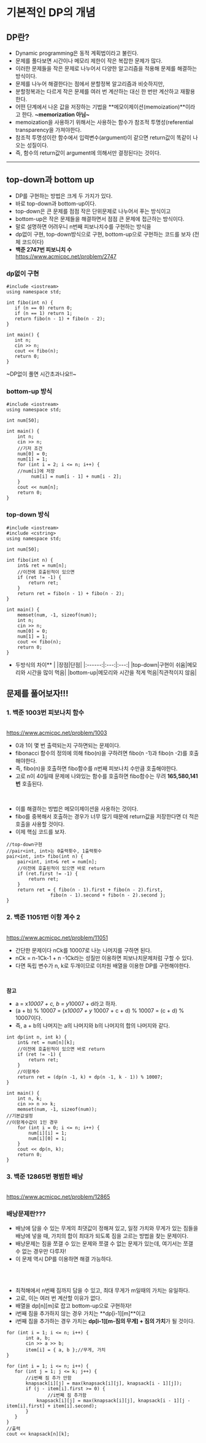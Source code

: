 # 기본적인 DP의 개념
 
## DP란?
 - Dynamic programming은 동적 계획법이라고 불린다.
 - 문제를 풀다보면 시간이나 메모리 제한이 작은 복잡한 문제가 많다.
 - 이러한 문제들을 작은 문제로 나누어서 다양한 알고리즘을 적용해 문제를 해결하는 방식이다.
 - 문제를 나누어 해결한다는 점에서 분할정복 알고리즘과 비슷하지만,
 - 분할정복과는 다르게 작은 문제를 여러 번 계산하는 대신 한 번만 계산하고 재활용한다.
 - 어떤 단계에서 나온 값을 저장하는 기법을 **메모이제이션(memoization)**이라고 한다. **~memorization 아님~**
 - memoization을 사용하기 위해서는 사용하는 함수가 참조적 투명성(referential transparency을 가져야한다.
 - 참조적 투명성이란 함수에서 입력변수(argument)이 같으면 return값이 똑같이 나오는 성질이다.
 - 즉, 함수의 return값이 argument에 의해서만 결정된다는 것이다.
 
 ---
 
## top-down과 bottom up
 - DP를 구현하는 방법은 크게 두 가지가 있다.
 - 바로 top-down과 bottom-up이다. 
 - top-down은 큰 문제를 점점 작은 단위문제로 나누어서 푸는 방식이고
 - bottom-up은 작은 문제들을 해결하면서 점점 큰 문제에 접근하는 방식이다.
 - 말로 설명하면 어려우니 n번째 피보나치수를 구현하는 방식을 
 - dp없이 구현, top-down방식으로 구현, bottom-up으로 구현하는 코드를 보자 (전체 코드이다)
 - **백준 2747번 피보니치 수**
 <br/><https://www.acmicpc.net/problem/2747>
 
 ### dp없이 구현
 
 ```
#include <iostream>
using namespace std;

int fibo(int n) {
	if (n == 0) return 0;
	if (n == 1) return 1;
	return fibo(n - 1) + fibo(n - 2);
}

int main() {
	int n;
	cin >> n;
	cout << fibo(n);
	return 0;
}

```

~DP없이 풀면 시간초과나요!!~

 ### bottom-up 방식
 
 ```
#include <iostream>
using namespace std;

int num[50];

int main() {
	 int n;
	 cin >> n;
	 //기저 조건
	 num[0] = 0;
	 num[1] = 1;
	 for (int i = 2; i <= n; i++) {
	 //num[i]에 저장
		  num[i] = num[i - 1] + num[i - 2];
	 }
	 cout << num[n];
	 return 0;
}

```
### top-down 방식

```
#include <iostream>
#include <cstring>
using namespace std;

int num[50];

int fibo(int n) {
	int& ret = num[n];
	//이전에 호출된적이 있으면
	if (ret != -1) {
		return ret;
	}
	return ret = fibo(n - 1) + fibo(n - 2);
}

int main() {
	memset(num, -1, sizeof(num));
	int n;
	cin >> n;
	num[0] = 0;
	num[1] = 1;
	cout << fibo(n);
	return 0;
}

```

- 두방식의 차이**
	| |장점|단점|
	|:------:|:---:|:---:|
	|top-down|구현이 쉬움|메모리와 시간을 많이 먹음|
	|bottom-up|메모리와 시간을 적게 먹음|직관적이지 않음|

## 문제를 풀어보자!!!
 
### 1. 백준 1003번 피보나치 함수
<br/> <https://www.acmicpc.net/problem/1003>

 - 0과 1이 몇 번 출력되는지 구하면되는 문제이다.
 - fibonacci 함수의 정의에 의해 fibo(n)을 구하려면 fibo(n -1)과 fibo(n -2)를 호출해야한다.
 - 즉, fibo(n)을 호출하면 fibo함수를 n번째 피보나치 수만큼 호출해야한다. 
 - 고로 n이 40일때 문제에 나와있는 함수를 호출하면 fibo함수는 무려 **165,580,141번** 호출된다. 
 <br/>
 
 
 - 이를 해결하는 방법은 메모이제이션을 사용하는 것이다.
 - fibo를 중복해서 호출하는 경우가 너무 많기 때문에 return값을 저장한다면 더 적은 호출을 사용할 것이다.
 - 이제 핵심 코드를 보자.
	 
```
//top-down구현
//pair<int, int>는 0출력횟수, 1출력횟수
pair<int, int> fibo(int n) {
	pair<int, int>& ret = num[n];
	//이전에 호출된적이 있으면 바로 return
	if (ret.first != -1) {
		return ret;
	}
	return ret = { fibo(n - 1).first + fibo(n - 2).first, 
				fibo(n - 1).second + fibo(n - 2).second };
}

```

### 2. 백준 11051번 이항 계수 2
<br/><https://www.acmicpc.net/problem/11051>
 - 간단한 문제이다 nCk를 10007로 나눈 나머지를 구하면 된다.
 - nCk = n-1Ck-1 + n -1Ck라는 성질만 이용하면 피보나치문제처럼 구할 수 있다.
 - 다면 독립 변수가 n, k로 두개이므로 이차원 배열을 이용한 DP를 구현해야한다.
 <br/>
 
 **참고**
 - a = x*10007 + c, b = y*10007 + d라고 하자. 
 - (a + b) % 10007 = (x*10007 + y* 10007 + c + d) % 10007 = (c + d) % 10007이다.
 - 즉, a + b의 나머지는 a의 나머지와 b의 나머지의 합의 나머지와 같다.
 
``` 
int dp(int n, int k) {
	int& ret = num[n][k];
	//이전에 호출된적이 있으면 바로 return
	if (ret != -1) {
		return ret;
	}
	//이항계수
	return ret = (dp(n -1, k) + dp(n -1, k - 1)) % 10007;
}

int main() {
	int n, k;
	cin >> n >> k;
	memset(num, -1, sizeof(num));
//기본값설정
//이항계수값이 1인 경우
	for (int i = 0; i <= n; i++) {
		num[i][i] = 1;
		num[i][0] = 1;
	}
	cout << dp(n, k);
	return 0;
}

```

### 3. 백준 12865번 평범한 배낭
 <br/><https://www.acmicpc.net/problem/12865>

### 배낭문제란???
 - 배낭에 담을 수 있는 무게의 최댓값이 정해져 있고, 일정 가치와 무게가 있는 짐들을 배낭에 넣을 때, 가치의 합이 최대가 되도록 짐을 고르는 방법을 찾는 문제이다.
 - 배낭문제는 짐을 쪼갤 수 있는 문제와 쪼갤 수 없는 문제가 있는데, 여기서는 쪼갤 수 없는 경우만 다루자!
 - 이 문제 역시 DP를 이용하면 해결 가능하다.
 <br/>
 <br/>
 
- 최적해에서 n번째 짐까지 담을 수 있고, 최대 무게가 m일때의 가치는 유일하다.
- 고로, 이는 여러 번 계산할 이유가 없다.
- 배열을 dp[n][m]로 잡고 bottom-up으로 구현하자!
- i번째 짐을 추가하지 않는 경우 가치는 **dp[i-1][m]**이고 
- i번째 짐을 추가하는 경우 가치는 **dp[i-1][m-짐의 무게] + 짐의 가치**가 될 것이다.
 
 
 ```
for (int i = 1; i <= n; i++) {
        int a, b;
        cin >> a >> b;
        item[i] = { a, b };//무게, 가치
}

for (int i = 1; i <= n; i++) {
    for (int j = 1; j <= k; j++) {
        //i번째 짐 추가 안함
        knapsack[i][j] = max(knapsack[i][j], knapsack[i - 1][j]);
        if (j - item[i].first >= 0) {
                //i번째 짐 추가함
            knapsack[i][j] = max(knapsack[i][j], knapsack[i - 1][j - item[i].first] + item[i].second);
        }
    }
}
//출력
cout << knapsack[n][k];
```
    

